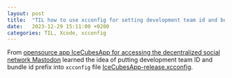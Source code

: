 ```yaml
---
layout: post
title:  "TIL how to use xcconfig for setting development team id and bundle id"
date:   2023-12-29 15:11:00 +0200
categories: TIL, Xcode, xcconfig
---
```

From [opensource app IceCubesApp for accessing the decentralized social network Mastodon](https://github.com/Dimillian/IceCubesApp) learned the idea of putting development team ID and bundle id prefix into `xcconfig` file [IceCubesApp-release.xcconfig](https://github.com/Dimillian/IceCubesApp/blob/main/IceCubesApp-release.xcconfig).
